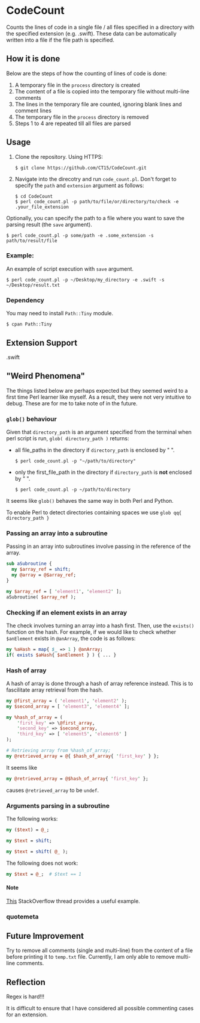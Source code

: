 # CodeCount

Counts the lines of code in a single file / all files specified in a directory with the specified extension (e.g. .swift). These data can be automatically written into a file if the file path is specified.

## How it is done

Below are the steps of how the counting of lines of code is done:
  1. A temporary file in the `process` directory is created
  2. The content of a file is copied into the temporary file without multi-line comments
  3. The lines in the temporary file are counted, ignoring blank lines and comment lines
  4. The temporary file in the `process` directory is removed
  5. Steps 1 to 4 are repeated till all files are parsed

## Usage

1. Clone the repository. Using HTTPS:
    ```shell
    $ git clone https://github.com/CT15/CodeCount.git
    ```
2. Navigate into the direcotry and run `code_count.pl`.
   Don't forget to specify the `path` and `extension` argument as follows:
    ```shell
    $ cd CodeCount
    $ perl code_count.pl -p path/to/file/or/directory/to/check -e .your_file_extension
    ```
    
Optionally, you can specify the path to a file where you want to save the parsing result (the `save` argument).
```shell
$ perl code_count.pl -p some/path -e .some_extension -s path/to/result/file
```

### Example:

An example of script execution with `save` argument.
```shell
$ perl code_count.pl -p ~/Desktop/my_directory -e .swift -s ~/Desktop/result.txt
```

### Dependency

You may need to install `Path::Tiny` module.
```shell
$ cpan Path::Tiny
```
## Extension Support

.swift

## "Weird Phenomena"

The things listed below are perhaps expected but they seemed weird to a first time Perl learner like myself.
As a result, they were not very intuitive to debug. These are for me to take note of in the future.

### `glob()` behaviour

Given that `directory_path` is an argument specified from the terminal when perl script is run, 
`glob( directory_path )` returns:
* all file_paths in the directory if `directory_path` is enclosed by " ".
  ```shell
  $ perl code_count.pl -p "~/path/to/directory"
  ```
* only the first_file_path in the directory if `directory_path` is **not** enclosed by " ".
  ```shell
  $ perl code_count.pl -p ~/path/to/directory
  ```

It seems like `glob()` behaves the same way in both Perl and Python. 

To enable Perl to detect directories containing spaces we use `glob qq{ directory_path }`

### Passing an array into a subroutine

Passing in an array into subroutines involve passing in the reference of the array.
``` perl
sub aSubroutine {
  my $array_ref = shift;
  my @array = @$array_ref;
}

my $array_ref = [ 'element1', 'element2' ];
aSubroutine( $array_ref );
```

### Checking if an element exists in an array

The check involves turning an array into a hash first. Then, use the `exists()` function on the hash.
For example, if we would like to check whether `$anElement` exists in `@anArray`, the code is as follows:
```perl
my %aHash = map{ $_ => 1 } @anArray;
if( exists $aHash{ $anElement } ) { ... }
```

### Hash of array

A hash of array is done through a hash of array reference instead. This is to fascilitate array retrieval from the hash.
```perl
my @first_array = ( 'element1', 'element2' );
my $second_array = [ 'element3', 'element4' ];

my %hash_of_array = (
    'first_key' => \@first_array,
    'second_key' => $second_array,
    'third_key' => [ 'element5', 'element6' ]
);

# Retrieving array from %hash_of_array;
my @retrieved_array = @{ $hash_of_array{ 'first_key' } };
```

It seems like
```perl
my @retrieved_array = @$hash_of_array{ 'first_key' };
```
causes `@retrieved_array` to be `undef`.

### Arguments parsing in a subroutine

The following works:
```perl 
my ($text) = @_; 
```
``` perl
my $text = shift;
```
```perl
my $text = shift( @_ );
```

The following does not work:
```perl
my $text = @_;  # $text == 1
```

#### Note

[This](https://stackoverflow.com/questions/10031455/using-my-with-parentheses-and-only-one-variable) StackOverflow thread provides a useful example.

### quotemeta

## Future Improvement

Try to remove all comments (single and multi-line) from the content of a file before printing it to `temp.txt` file. Currently, I am only able to remove multi-line comments.

## Reflection

Regex is hard!!!

It is difficult to ensure that I have considered all possible commenting cases for an extension.
